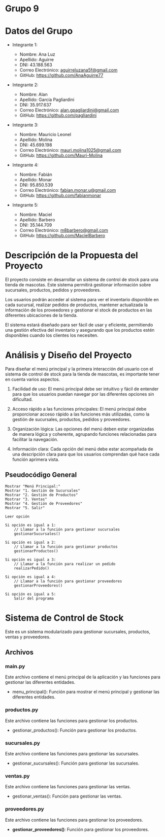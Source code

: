 # Grupo 9

# Datos del Grupo

- Integrante 1:
  - Nombre: Ana Luz 
  - Apellido: Aguirre
  - DNI: 43.188.563
  - Correo Electrónico: aguirreluzana5f@gmail.com
  - GitHub: https://github.com/AnaAguirre77

- Integrante 2:
  - Nombre: Alan 
  - Apellido: García Pagliardini
  - DNI: 35.917.637
  - Correo Electrónico: alan.gpagliardini@gmail.com
  - GitHub: https://github.com/pagliardini

- Integrante 3:
  - Nombre: Mauricio Leonel
  - Apellido: Molina
  - DNI: 45.699.198
  - Correo Electrónico: mauri.molina1025@gmail.com
  - GitHub: https://github.com/Mauri-Molina

- Integrante 4:
  - Nombre: Fabián 
  - Apellido: Monar
  - DNI: 95.850.539
  - Correo Electrónico: fabian.monar.u@gmail.com
  - GitHub: https://github.com/fabianmonar

- Integrante 5:
  - Nombre: Maciel 
  - Apellido: Barbero
  - DNI: 35.144.709
  - Correo Electrónico: m8barbero@gmail.com
  - GitHub: https://github.com/MacielBarbero


# Descripción de la Propuesta del Proyecto
El proyecto consiste en desarrollar un sistema de control de stock para una tienda de mascotas. Este sistema permitirá gestionar información sobre sucursales, productos, pedidos y proveedores.

Los usuarios podrán acceder al sistema para ver el inventario disponible en cada sucursal, realizar pedidos de productos, mantener actualizada la información de los proveedores y gestionar el stock de productos en las diferentes ubicaciones de la tienda.

El sistema estará diseñado para ser fácil de usar y eficiente, permitiendo una gestión efectiva del inventario y asegurando que los productos estén disponibles cuando los clientes los necesiten.

# Análisis y Diseño del Proyecto
Para diseñar el menú principal y la primera interacción del usuario con el sistema de control de stock para la tienda de mascotas, es importante tener en cuenta varios aspectos. 

1. Facilidad de uso: El menú principal debe ser intuitivo y fácil de entender para que los usuarios puedan navegar por las diferentes opciones sin dificultad.

2. Acceso rápido a las funciones principales: El menú principal debe proporcionar acceso rápido a las funciones más utilizadas, como la gestión de sucursales, productos, pedidos y proveedores.

3. Organización lógica: Las opciones del menú deben estar organizadas de manera lógica y coherente, agrupando funciones relacionadas para facilitar la navegación.

4. Información clara: Cada opción del menú debe estar acompañada de una descripción clara para que los usuarios comprendan qué hace cada función aprimera vista.
   
## Pseudocódigo General
    Mostrar "Menú Principal:"
    Mostrar "1. Gestión de Sucursales"
    Mostrar "2. Gestión de Productos"
    Mostrar "3. Ventas"
    Mostrar "4. Gestión de Proveedores"
    Mostrar "5. Salir"
    
    Leer opción
    
    Si opción es igual a 1:
        // Llamar a la función para gestionar sucursales
        gestionarSucursales()
    
    Si opción es igual a 2:
        // Llamar a la función para gestionar productos
        gestionarProductos()
    
    Si opción es igual a 3:
        // Llamar a la función para realizar un pedido
        realizarPedido()
    
    Si opción es igual a 4:
        // Llamar a la función para gestionar proveedores
        gestionarProveedores()
    
    Si opción es igual a 5:
        Salir del programa
        
# Sistema de Control de Stock

Este es un sistema modularizado para gestionar sucursales, productos, ventas y proveedores.

## Archivos

### main.py

Este archivo contiene el menú principal de la aplicación y las funciones para gestionar las diferentes entidades.

- menu_principal(): Función para mostrar el menú principal y gestionar las diferentes entidades.

### productos.py

Este archivo contiene las funciones para gestionar los productos.

- gestionar_productos(): Función para gestionar los productos.

### sucursales.py

Este archivo contiene las funciones para gestionar las sucursales.

- gestionar_sucursales(): Función para gestionar las sucursales.

### ventas.py

Este archivo contiene las funciones para gestionar las ventas.

- gestionar_ventas(): Función para gestionar las ventas.

### proveedores.py

Este archivo contiene las funciones para gestionar los proveedores.

- **gestionar_proveedores()**: Función para gestionar los proveedores.

